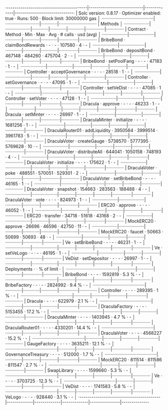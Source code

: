·----------------------------------------|---------------------------|-------------|-----------------------------·
|          Solc version: 0.8.17          ·  Optimizer enabled: true  ·  Runs: 500  ·  Block limit: 30000000 gas  │
·········································|···························|·············|······························
|  Methods                                                                                                       │
····················|····················|·············|·············|·············|···············|··············
|  Contract         ·  Method            ·  Min        ·  Max        ·  Avg        ·  # calls      ·  usd (avg)  │
····················|····················|·············|·············|·············|···············|··············
|  BribeBond        ·  claimBondRewards  ·          -  ·          -  ·     107580  ·            4  ·          -  │
····················|····················|·············|·············|·············|···············|··············
|  BribeBond        ·  depositBond       ·     467148  ·     484260  ·     475704  ·            2  ·          -  │
····················|····················|·············|·············|·············|···············|··············
|  BribeBond        ·  setPoolFang       ·          -  ·          -  ·      47183  ·            1  ·          -  │
····················|····················|·············|·············|·············|···············|··············
|  Controller       ·  acceptGovernance  ·          -  ·          -  ·      28518  ·            1  ·          -  │
····················|····················|·············|·············|·············|···············|··············
|  Controller       ·  setGovernance     ·          -  ·          -  ·      47095  ·            1  ·          -  │
····················|····················|·············|·············|·············|···············|··············
|  Controller       ·  setVeDist         ·          -  ·          -  ·      47085  ·            1  ·          -  │
····················|····················|·············|·············|·············|···············|··············
|  Controller       ·  setVoter          ·          -  ·          -  ·      47128  ·            1  ·          -  │
····················|····················|·············|·············|·············|···············|··············
|  Dracula          ·  approve           ·          -  ·          -  ·      46233  ·            1  ·          -  │
····················|····················|·············|·············|·············|···············|··············
|  Dracula          ·  setMinter         ·          -  ·          -  ·      26997  ·            1  ·          -  │
····················|····················|·············|·············|·············|···············|··············
|  DraculaMinter    ·  initialize        ·          -  ·          -  ·    1681256  ·            1  ·          -  │
····················|····················|·············|·············|·············|···············|··············
|  DraculaRouter01  ·  addLiquidity      ·    3950564  ·    3999514  ·    3961783  ·            5  ·          -  │
····················|····················|·············|·············|·············|···············|··············
|  DraculaVoter     ·  createGauge       ·    5738570  ·    5777395  ·    5769628  ·           10  ·          -  │
····················|····················|·············|·············|·············|···············|··············
|  DraculaVoter     ·  distributeAll     ·     644041  ·    1050158  ·     748193  ·            4  ·          -  │
····················|····················|·············|·············|·············|···············|··············
|  DraculaVoter     ·  initialize        ·          -  ·          -  ·     175622  ·            1  ·          -  │
····················|····················|·············|·············|·············|···············|··············
|  DraculaVoter     ·  poke              ·     488551  ·     570051  ·     529301  ·            2  ·          -  │
····················|····················|·············|·············|·············|···············|··············
|  DraculaVoter     ·  setBribeBond      ·          -  ·          -  ·      46165  ·            1  ·          -  │
····················|····················|·············|·············|·············|···············|··············
|  DraculaVoter     ·  snapshot          ·     154663  ·     283563  ·     188488  ·            4  ·          -  │
····················|····················|·············|·············|·············|···············|··············
|  DraculaVoter     ·  vote              ·          -  ·          -  ·     824973  ·            1  ·          -  │
····················|····················|·············|·············|·············|···············|··············
|  ERC20            ·  approve           ·          -  ·          -  ·      46052  ·            1  ·          -  │
····················|····················|·············|·············|·············|···············|··············
|  ERC20            ·  transfer          ·      34718  ·      51618  ·      43168  ·            2  ·          -  │
····················|····················|·············|·············|·············|···············|··············
|  MockERC20        ·  approve           ·      26696  ·      46596  ·      42750  ·           11  ·          -  │
····················|····················|·············|·············|·············|···············|··············
|  MockERC20        ·  faucet            ·      50663  ·      50699  ·      50693  ·           48  ·          -  │
····················|····················|·············|·············|·············|···············|··············
|  Ve               ·  setBribeBond      ·          -  ·          -  ·      46231  ·            1  ·          -  │
····················|····················|·············|·············|·············|···············|··············
|  Ve               ·  setVeLogo         ·          -  ·          -  ·      46195  ·            1  ·          -  │
····················|····················|·············|·············|·············|···············|··············
|  VeDist           ·  setDepositor      ·          -  ·          -  ·      26997  ·            1  ·          -  │
····················|····················|·············|·············|·············|···············|··············
|  Deployments                           ·                                         ·  % of limit   ·             │
·········································|·············|·············|·············|···············|··············
|  BribeBond                             ·          -  ·          -  ·    1592819  ·        5.3 %  ·          -  │
·········································|·············|·············|·············|···············|··············
|  BribeFactory                          ·          -  ·          -  ·    2824992  ·        9.4 %  ·          -  │
·········································|·············|·············|·············|···············|··············
|  Controller                            ·          -  ·          -  ·     289395  ·          1 %  ·          -  │
·········································|·············|·············|·············|···············|··············
|  Dracula                               ·          -  ·          -  ·     622979  ·        2.1 %  ·          -  │
·········································|·············|·············|·············|···············|··············
|  DraculaFactory                        ·          -  ·          -  ·    5153455  ·       17.2 %  ·          -  │
·········································|·············|·············|·············|···············|··············
|  DraculaMinter                         ·          -  ·          -  ·    1403945  ·        4.7 %  ·          -  │
·········································|·············|·············|·············|···············|··············
|  DraculaRouter01                       ·          -  ·          -  ·    4330201  ·       14.4 %  ·          -  │
·········································|·············|·············|·············|···············|··············
|  DraculaVoter                          ·          -  ·          -  ·    4568227  ·       15.2 %  ·          -  │
·········································|·············|·············|·············|···············|··············
|  GaugeFactory                          ·          -  ·          -  ·    3635211  ·       12.1 %  ·          -  │
·········································|·············|·············|·············|···············|··············
|  GovernanceTreasury                    ·          -  ·          -  ·     512000  ·        1.7 %  ·          -  │
·········································|·············|·············|·············|···············|··············
|  MockERC20                             ·     811514  ·     811586  ·     811547  ·        2.7 %  ·          -  │
·········································|·············|·············|·············|···············|··············
|  SwapLibrary                           ·          -  ·          -  ·    1599660  ·        5.3 %  ·          -  │
·········································|·············|·············|·············|···············|··············
|  Ve                                    ·          -  ·          -  ·    3703725  ·       12.3 %  ·          -  │
·········································|·············|·············|·············|···············|··············
|  VeDist                                ·          -  ·          -  ·    1741583  ·        5.8 %  ·          -  │
·········································|·············|·············|·············|···············|··············
|  VeLogo                                ·          -  ·          -  ·     928440  ·        3.1 %  ·          -  │
·----------------------------------------|-------------|-------------|-------------|---------------|-------------·